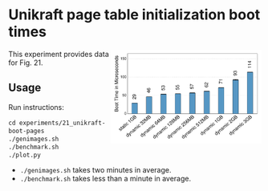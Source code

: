 # Unikraft page table initialization boot times

<img align="right" src="../../plots/fig_21_unikraft-boot-pages.svg" width="300" />

This experiment provides data for Fig. 21.

## Usage

Run instructions:

```
cd experiments/21_unikraft-boot-pages
./genimages.sh
./benchmark.sh
./plot.py
```

- `./genimages.sh` takes two minutes in average.
- `./benchmark.sh` takes less than a minute in average.
